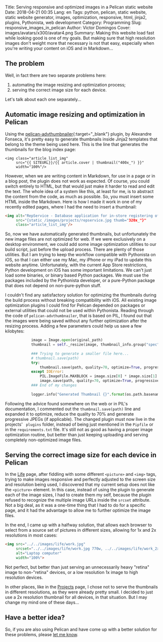 Title: Serving responsive and optimized images in a Pelican static website 
Date: 2018-04-21 00:35
Lang: en
Tags: python, pelican, static website, static website generator, images, optimization, responsive, html, jinja2, plugins, Pythonista, web development
Category: Programming
Slug: responsive_images_in_pelican
Author: Victor Domingos
Cover: images/avatars/x300/avatar4.png
Summary: Making this website load fast while looking good is one of my goals. But making sure that high resolution images don't weight more that necessary is not that easy, especially when you're writing your content on iOS and in Markdown...


## The problem
Well, in fact there are two separate problems here: 

1. automating the image resizing and optimization process;
2. serving the correct image size for each device.

Let's talk about each one separately...

## Automatic image resizing and optimization in Pelican

Using the [pelican-advthumbnailer](https://github.com/AlexJF/pelican-advthumbnailer){:target="_blank"} plugin, by Alexandre Fonseca, it's pretty easy to generate thumbnails inside Jinja2 templates that belong to the theme being used here. This is the line that generates the thumbnails for the blog index page:

````html+jinja
<img class="article_list_img" 
     src="{{ SITEURL}}/{{ article.cover | thumbnail("400x_") }}" 
     width="100%"/>
````

However, when we are writing content in Markdown, for use in a page or in a blog post, the plugin does not work as expected. Of course, you could switch entirely to HTML, but that would just make it harder to read and edit the text. The whole idea of a system like this, at least for me, is to abstract the content from the code, as much as possible. So, you must insert some HTML inside the Markdown. Here is how I made it work in one of my recently edited pages, where I had the need to insert a thumbnail:


```html
<img alt="RepService - Database application for in-store registering of warranty and service/repair processes" 
     src="{static /images/projects/repservice.jpg thumb="320x_"}" 
     class="article_list_img"/>
```

So, now we have automatically generated thumbnails, but unfortunately the new image files are not optimized for web. If we were exclusively on a desktop environment, we could add some image optimization utilities to our build script, just before the upload process. There are plenty of those utilities. But I am trying to keep the workflow compatible with Pythonista on iOS, so that I can either use my Mac, my iPhone or my iPad to update this website anytime. Unfortunately, with the current App Store restrictions, Python development on iOS has some important limitations. We can't just load some binaries, or binary based Python packages. We must use the packages included by the Pythonista developer, or a pure-Python package that does not depend on non-pure-python stuff.

I couldn't find any satisfactory solution for optimizing the thumbnails during the build process without breaking compatibility with iOS. All existing image optimization plugins I could find for Pelican depended on packages or external utilities that could not be used within Pythonista. Reading through the code of `pelican-advthumbnailer`, that is based on PIL, I found out that the images were being saved without any further optimization after the resizing process. Adding a few parameters could help us save a few kilobytes:


```python
            image = Image.open(original_path)
            thumbnail = self._resize(image, thumbnail_info.group("spec"))
            
            ### Trying to generate a smaller file here...
            # thumbnail.save(path)
            try:
                thumbnail.save(path, quality=70, optimize=True, progressive=True)
            except IOError:
                PIL.ImageFile.MAXBLOCK = image.size[0] * image.size[1]
                image.save(path, quality=70, optimize=True, progressive=True)
            ### End of my changes
            
            logger.info("Generated Thumbnail {}".format(os.path.basename(path)))
```

Following the advice found somewhere on the web or in PIL's documentation, I commented out the `thumbnail.save(path)` line and expanded it to optimize, reduce the quality to 70% and generate progressive JPEGs (if applicable). The changed plugin must now live in the projects' ` plugins` folder, instead of being just mentioned in the `Pipfile` or in the `requirements.txt` file. It's still not as good as having a proper image optimization routine, but better than just keeping uploading and serving completely non-optimized image files.



## Serving the correct image size for each device in Pelican


In the [Life]({filename}/pages/life.md) page, after fiddling with some different `<picture>` and `<img>` tags, trying to make images responsive and perfectly adjusted to the screen size and resolution being used, I discovered that my current setup does not like the `<picture>` element. In this case, instead of using the plugin to generate each of the image sizes, I had to create them my self, because the plugin refused to recognize the multiple image URLs inside the `srcset` attribute. Not a big deal, as it was a one-time thing that I had to do for a specific page, and it had the advantage to allow me to further optimize the image files.

In the end, I came up with a halfway solution, that allows each browser to select from a source set of pictures in different sizes, allowing for 1x and 2x resolutions in most cases:


```html
<img src="../../images/life/work.jpg" 
     srcset="../../images/life/work.jpg 770w, ../../images/life/work_2x.jpg 1540w, ../../images/life/work_2x_1280.jpg 1280w, ../../images/life/work_2x_690.jpg 690w" 
     alt="Laptop computer"
     width="100%">
```

Not perfect, but better than just serving an unnecessarily heavy "retina" image to non-"retina" devices, or a low resolution 1x image to high resolution devices.

In other places, like in the [Projects]({filename}/pages/projects/projects.md) page, I chose not to serve the thumbnails in different resolutions, as they were already pretty small. I decided to just use a 2x resolution thumbnail for all devices, in that situation. But I may change my mind one of these days...


## Have a better idea?
So, if you are also using Pelican and have come up with a better solution for these problems, please [let me know](https://victordomingos.com/contactos/). 
